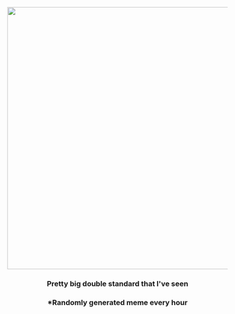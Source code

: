 <p align="center">
        <img src="https://i.redd.it/x2r7hduc4iw91.jpg" width="600" height="600">
        </p>
        <h3 align="center">Pretty big double standard that I've seen</h3>
        <h3 align="center">*Randomly generated meme every hour</h3>
    